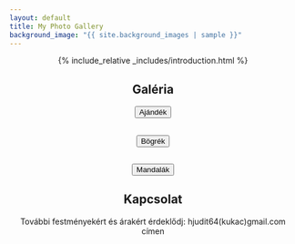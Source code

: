 ```yaml
---
layout: default
title: My Photo Gallery
background_image: "{{ site.background_images | sample }}"
---
```


<style>
  .center-text {
    text-align: center;
    margin: 0 auto;
    max-width: 800px;
  }

  .gallery-container {
    position: fixed;
    top: 0;
    left: 0;
    right: 0;
    bottom: 0;
    background-color: rgba(0, 0, 0, 0.8);
    display: flex;
    justify-content: center;
    align-items: center;
    z-index: 9999;
  }

  /* Scale the images in the pop-up to 70% of the screen size */
  #hidden-gallery img {
    max-width: 70%;
    max-height: 70vh;
  }

  /* Scale the thumbnails to 30% of the original size */
  .thumbnail img {
    max-width: 10%;
    max-height: auto;
  }
</style>

<div class="center-text">
  {% include_relative _includes/introduction.html %}
</div>

<!-- Galéria section -->
<div class="center-text">
  <h2>Galéria</h2>
  <!-- Add any additional content or description for the gallery here -->
</div>

<!-- Hidden gallery container for Galéria 1 -->
<div id="hidden-gallery-ajandek" style="display: none;"></div>

<!-- Button to trigger Galéria 1 -->
<div class="center-text">
  <button onclick="showAjandekGallery()">Ajándék</button>
</div>

<!-- Galéria section -->
<div class="center-text">
  <h2> </h2>
  <!-- Add any additional content or description for the gallery here -->
</div>

<!-- Hidden gallery container for Galéria 2 -->
<div id="hidden-gallery-bogrek" style="display: none;"></div>

<!-- Button to trigger Galéria 2 -->
<div class="center-text">
  <button onclick="showBogrekGallery()">Bögrék</button>
</div>

<!-- Galéria section -->
<div class="center-text">
  <h2> </h2>
  <!-- Add any additional content or description for the gallery here -->
</div>

<!-- Hidden gallery container for Galéria 3 -->
<div id="hidden-gallery-mandalak" style="display: none;"></div>

<!-- Button to trigger Galéria 3 -->
<div class="center-text">
  <button onclick="showMandalakGallery()">Mandalák</button>
</div>

<!-- Kapcsolat section -->
<div class="center-text">
  <h2>Kapcsolat</h2>
  <p>
    További festményekért és árakért érdeklődj: hjudit64(kukac)gmail.com címen
  </p>
</div>

<!-- simplelightbox scripts and styles -->
<script src="https://cdnjs.cloudflare.com/ajax/libs/simplelightbox/2.7.0/simple-lightbox.min.js"></script>
<link rel="stylesheet" href="https://cdnjs.cloudflare.com/ajax/libs/simplelightbox/2.7.0/simple-lightbox.min.css">

<!-- Function for Galéria 1 -->
<script>
  function showAjandekGallery() {
    var button = document.querySelector('button[onclick="showAjandekGallery()"]');
    var hiddenGallery = document.getElementById('hidden-gallery-ajandek');

    if (hiddenGallery.style.display === 'none') {
      getImagesFromRepo('ajandek').then(function (imageURLs) {
        hiddenGallery.innerHTML = ''; // Clear previous images
        for (var i = 0; i < imageURLs.length; i++) {
          var aTag = document.createElement('a');
          aTag.href = imageURLs[i];
          aTag.setAttribute('data-lightbox', 'gallery-ajandek');
          aTag.setAttribute('data-title', 'Photo ' + (i + 1));

          var imgTag = document.createElement('img');
          imgTag.src = imageURLs[i];
          imgTag.alt = 'Photo ' + (i + 1);

          var thumbnailDiv = document.createElement('div');
          thumbnailDiv.classList.add('thumbnail');
          thumbnailDiv.appendChild(imgTag);
          aTag.appendChild(thumbnailDiv);
          hiddenGallery.appendChild(aTag);
        }

        hiddenGallery.style.display = 'flex';
        button.innerHTML = 'Bezárás';

        var gallery = new SimpleLightbox('#hidden-gallery-ajandek a');
      });
    } else {
      hiddenGallery.innerHTML = '';
      hiddenGallery.style.display = 'none';
      button.innerHTML = 'Ajándék';
    }
  }
</script>

<!-- Function for Galéria 2 -->
<script>
  function showBogrekGallery() {
    var button = document.querySelector('button[onclick="showBogrekGallery()"]');
    var hiddenGallery = document.getElementById('hidden-gallery-bogrek');

    if (hiddenGallery.style.display === 'none') {
      getImagesFromRepo('bogrek').then(function (imageURLs) {
        hiddenGallery.innerHTML = ''; // Clear previous images
        for (var i = 0; i < imageURLs.length; i++) {
          var aTag = document.createElement('a');
          aTag.href = imageURLs[i];
          aTag.setAttribute('data-lightbox', 'gallery-bogrek');
          aTag.setAttribute('data-title', 'Photo ' + (i + 1));

          var imgTag = document.createElement('img');
          imgTag.src = imageURLs[i];
          imgTag.alt = 'Photo ' + (i + 1);

          var thumbnailDiv = document.createElement('div');
          thumbnailDiv.classList.add('thumbnail');
          thumbnailDiv.appendChild(imgTag);
          aTag.appendChild(thumbnailDiv);
          hiddenGallery.appendChild(aTag);
        }

        hiddenGallery.style.display = 'flex';
        button.innerHTML = 'Bezárás';

        var gallery = new SimpleLightbox('#hidden-gallery-bogrek a');
      });
    } else {
      hiddenGallery.innerHTML = '';
      hiddenGallery.style.display = 'none';
      button.innerHTML = 'Bögrék';
    }
  }
</script>

<!-- Function for Galéria 3 -->
<script>
  function showMandalakGallery() {
    var button = document.querySelector('button[onclick="showMandalakGallery()"]');
    var hiddenGallery = document.getElementById('hidden-gallery-mandalak');

    if (hiddenGallery.style.display === 'none') {
      getImagesFromRepo('mandalak').then(function (imageURLs) {
        hiddenGallery.innerHTML = ''; // Clear previous images
        for (var i = 0; i < imageURLs.length; i++) {
          var aTag = document.createElement('a');
          aTag.href = imageURLs[i];
          aTag.setAttribute('data-lightbox', 'gallery-mandalak');
          aTag.setAttribute('data-title', 'Photo ' + (i + 1));

          var imgTag = document.createElement('img');
          imgTag.src = imageURLs[i];
          imgTag.alt = 'Photo ' + (i + 1);

          var thumbnailDiv = document.createElement('div');
          thumbnailDiv.classList.add('thumbnail');
          thumbnailDiv.appendChild(imgTag);
          aTag.appendChild(thumbnailDiv);
          hiddenGallery.appendChild(aTag);
        }

        hiddenGallery.style.display = 'flex';
        button.innerHTML = 'Bezárás';

        var gallery = new SimpleLightbox('#hidden-gallery-mandalak a');
      });
    } else {
      hiddenGallery.innerHTML = '';
      hiddenGallery.style.display = 'none';
      button.innerHTML = 'Mandalák';
    }
  }
</script>

<script>
  function getImagesFromRepo(folder) {
    var username = 'balazsvamosi1';
    var repo = 'balazsvamosi.github.io';
    var path = 'assets/images/' + folder; // Set the correct path here

    return fetch('https://api.github.com/repos/' + username + '/' + repo + '/contents/' + path)
      .then(function (response) {
        return response.json();
      })
      .then(function (data) {
        var imageUrls = data.filter(function (item) {
          return item.name.endsWith('.jpeg') || item.name.endsWith('.jpg');
        }).map(function (item) {
          return item.download_url;
        });

        return imageUrls;
      });
  }
</script>
